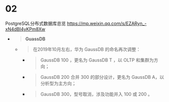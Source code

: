 
# 02

PostgreSQL分布式数据库总览 https://mp.weixin.qq.com/s/EZARyn_-xN4dBI4yKPm8Xw
- > **GuassDB**
  * > 在2019年10月左右，华为 GaussDB 的命名再次调整：
    + > GaussDB 100 ，更名为 GaussDB T ，以 OLTP 和集群为方向；
    + > GaussDB 200 合并 300 的部分设计，更名为 GaussDB A，以分析型为主方向；
    + > GaussDB 300，型号取消，涉及功能并入 100 或 200 。
